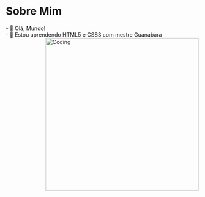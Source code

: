 <h1>Sobre Mim</h1>
- 👋 Olá, Mundo! <br>
- 🌱 Estou aprendendo HTML5 e CSS3 com mestre Guanabara
<img align="right" alt="Coding" width="400" src="[coloque o link aqui](https://octodex.github.com/images/grinchtocat.gif)https://octodex.github.com/images/grinchtocat.gif">


